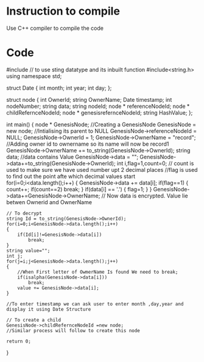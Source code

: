 # Instruction to compile
Use C++ compiler to compile the code


# Code
#include <iostream>
// to use sting datatype and its inbuilt function 
#include<string.h>
using namespace std;

struct Date
{
    int month;
    int year;
    int day;
};

struct node
{
    int OwnerId;
    string OwnerName;
    Date timestamp;
    int nodeNumber;
    string data;
    string nodeId;
    node * referenceNodeId;
    node * childRefernceNodeId;
    node * genesisrefernceNodeId;
    string HashValue;
};

int main() 
{
    node * GenesisNode;
    //Creating a GenesisNode
    GenesisNode = new node;
    //Intialising its parent to NULL
    GenesisNode->referenceNodeId = NULL;
    GenesisNode->OwnerId = 1;
    GenesisNode->OwnerName = "record";
    //Adding owner id to ownername so its name will now be record1
    GenesisNode->OwnerName += to_string(GenesisNode->OwnerId);
    string data;
    //data contains Value
    GenesisNode->data = "";
    GenesisNode->data+=to_string(GenesisNode->OwnerId);
    int i,flag=1,count=0;
    // count is used to make sure we have used number upt 2 decimal places
    //flag is used to find out the point afte which decimal values start
    for(i=0;i<data.length();i++)
    {
        GenesisNode->data += data[i];
        if(flag==1)
        {
            count++;
            if(count==2)
                break;
        }
        if(data[i] == '.')
        {
            flag=1;
        }
    }
    GenesisNode->data+=GenesisNode->OwnerName;
    // Now data is encrypted. Value lie betwen Ownerid and OwnerName
    
    // To decrypt
    string Id = to_string(GenesisNode->OwnerId);
    for(i=0;i<GenesisNode->data.length();i++)
    {
        if(Id[i]!=GenesisNode->data[i])
            break;
    }
    string value="";
    int j;
    for(j=i;j<GenesisNode->data.length();j++)
    {
        //When First letter of OwmerName Is found We need to break;
        if(isalpha(GenesisNode->data[i]))
            break;
        value += GenesisNode->data[i];
    }
    
    //To enter timestamp we can ask user to enter month ,day,year and display it using Date Structure
    
    // To create a child 
    GenesisNode->childRefernceNodeId =new node;
    //Similar process will follow to create this node
    
	return 0;
}
